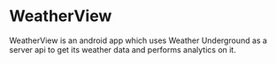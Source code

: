 # WeatherView
WeatherView is an android app which uses Weather Underground as a server api to get its weather data and performs analytics on it. 
